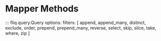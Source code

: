 
# Mapper Methods

::: fliq.query.Query
    options:
        filters: [
            append, append_many, distinct, exclude, order, prepend, prepend_many, reverse, select, skip, slice, take, where, zip 
        ]   
